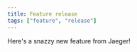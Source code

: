 ```yaml
---
title: Feature release
tags: ["feature", "release"]
---
```


Here's a snazzy new feature from Jaeger!
